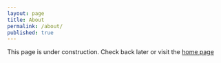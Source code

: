 ```yaml
---
layout: page
title: About
permalink: /about/
published: true
---
```


This page is under construction. Check back later or visit the [home page](http://gandhisahil.github.io)
